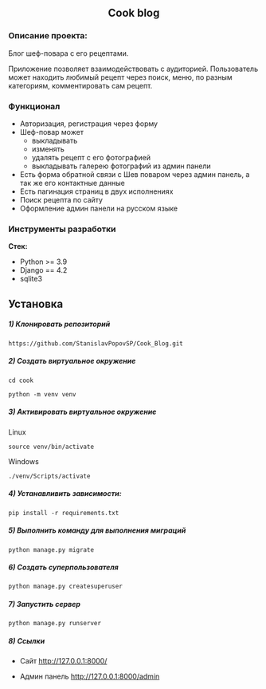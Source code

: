 <h2 align="center">Cook blog</h2>


### Описание проекта:
Блог шеф-повара с его рецептами.

Приложение позволяет взаимодействовать с аудиторией.
Пользователь может находить любимый рецепт через поиск, меню, по разным категориям, комментировать сам рецепт.

### Функционал
- Авторизация, регистрация через форму
- Шеф-повар может
    - выкладывать
    - изменять
    - удалять рецепт с его фотографией
    - выкладывать галерею фотографий из админ панели
- Есть форма обратной связи с Шев поваром через админ панель, а так же его контактные данные
- Есть пагинация страниц в двух исполнениях
- Поиск рецепта по сайту
- Оформление админ панели на русском языке


### Инструменты разработки

**Стек:**
- Python >= 3.9
- Django == 4.2
- sqlite3

## Установка

##### 1) Клонировать репозиторий

    https://github.com/StanislavPopovSP/Cook_Blog.git

##### 2) Создать виртуальное окружение

    cd cook

    python -m venv venv

##### 3) Активировать виртуальное окружение

Linux

    source venv/bin/activate

Windows

    ./venv/Scripts/activate

##### 4) Устанавливить зависимости:

    pip install -r requirements.txt

##### 5) Выполнить команду для выполнения миграций

    python manage.py migrate

##### 6) Создать суперпользователя

    python manage.py createsuperuser

##### 7) Запустить сервер

    python manage.py runserver

##### 8) Ссылки

- Сайт http://127.0.0.1:8000/

- Админ панель http://127.0.0.1:8000/admin
